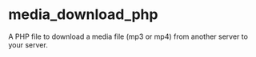 # media_download_php
A PHP file to download a media file (mp3 or mp4) from another server to your server.
